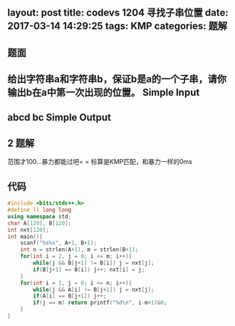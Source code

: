 layout: post
title: codevs 1204 寻找子串位置
date: 2017-03-14 14:29:25
tags: KMP
categories: 题解
---
题面
---------------
给出字符串a和字符串b，保证b是a的一个子串，请你输出b在a中第一次出现的位置。
Simple Input
---------------
abcd bc
Simple Output
---------------
2
题解
---------------
范围才100...暴力都能过吧= =
标算是KMP匹配，和暴力一样的0ms

代码
---------------
```cpp
#include <bits/stdc++.h>
#define ll long long
using namespace std;
char A[120], B[120];
int nxt[120];
int main(){
	scanf("%s%s", A+1, B+1);
	int n = strlen(A+1), m = strlen(B+1);
	for(int i = 2, j = 0; i <= m; i++){
		while(j && B[j+1] != B[i]) j = nxt[j];
		if(B[j+1] == B[i]) j++; nxt[i] = j;
	}
	for(int i = 1, j = 0; i <= n; i++){
		while(j && A[i] != B[j+1]) j = nxt[j];
		if(A[i] == B[j+1]) j++;
		if(j == m) return printf("%d\n", i-m+1)&0;
	}
}
```